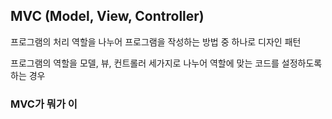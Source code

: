 
## MVC (Model, View, Controller)

프로그램의 처리 역할을 나누어 프로그램을 작성하는 방법 중 하나로 디자인 패턴

프로그램의 역할을 모델, 뷰, 컨트롤러 세가지로 나누어 역할에 맞는 코드를 설정하도록 하는 경우


### MVC가 뭐가 이